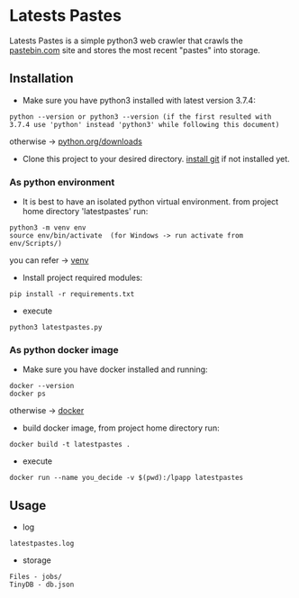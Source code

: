 # Latests Pastes

Latests Pastes is a simple python3 web crawler that crawls the [pastebin.com](https://pastebin.com/) site and stores the most recent "pastes" into storage. 

## Installation
* Make sure you have python3 installed with latest version 3.7.4:
```
python --version or python3 --version (if the first resulted with 3.7.4 use 'python' instead 'python3' while following this document)
```
otherwise -> [python.org/downloads](https://www.python.org/downloads/)

* Clone this project to your desired directory.
[install git](https://git-scm.com/download) if not installed yet.
### As python environment

* It is best to have an isolated python virtual environment. from project home directory 'latestpastes' run:
```
python3 -m venv env
source env/bin/activate  (for Windows -> run activate from env/Scripts/)
```
you can refer -> [venv](https://realpython.com/python-virtual-environments-a-primer/)
* Install project required modules:
```
pip install -r requirements.txt
```
* execute
```
python3 latestpastes.py
```
### As python docker image

* Make sure you have docker installed and running:
```
docker --version
docker ps
```
otherwise  -> [docker](https://docs.docker.com/install/)

* build docker image, from project home directory run:
```
docker build -t latestpastes .
```
* execute
```
docker run --name you_decide -v $(pwd):/lpapp latestpastes
```
## Usage

* log
```
latestpastes.log
```
* storage
```
Files - jobs/
TinyDB - db.json
```




